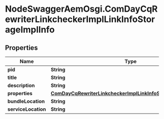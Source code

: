 # NodeSwaggerAemOsgi.ComDayCqRewriterLinkcheckerImplLinkInfoStorageImplInfo

## Properties

Name | Type | Description | Notes
------------ | ------------- | ------------- | -------------
**pid** | **String** |  | [optional] 
**title** | **String** |  | [optional] 
**description** | **String** |  | [optional] 
**properties** | [**ComDayCqRewriterLinkcheckerImplLinkInfoStorageImplProperties**](ComDayCqRewriterLinkcheckerImplLinkInfoStorageImplProperties.md) |  | [optional] 
**bundleLocation** | **String** |  | [optional] 
**serviceLocation** | **String** |  | [optional] 


